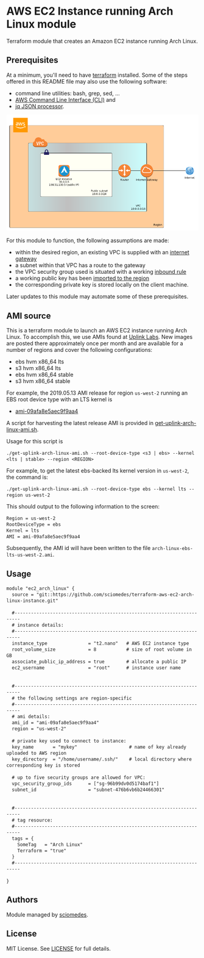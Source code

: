 # AWS EC2 Instance running Arch Linux module

Terraform module that creates an Amazon EC2 instance running Arch Linux.

## Prerequisites
At a minimum, you'll need to have [terraform](https://www.terraform.io) installed.
Some of the steps offered in this README file may also use the following software:
+ command line utilities:  bash, grep, sed, ...
+ [AWS Command Line Interface (CLI)](https://aws.amazon.com/cli/) and 
+ [jq JSON processor](https://stedolan.github.io/jq/).

![diagram][diagram]

For this module to function, the following assumptions are made:
+ within the desired region, an existing VPC is supplied with an 
  [internet gateway](https://docs.aws.amazon.com/vpc/latest/userguide/VPC_Internet_Gateway.html)
+ a subnet within that VPC has a route to the gateway
+ the VPC security group used is situated with a working 
  [inbound rule](https://docs.aws.amazon.com/vpc/latest/userguide/VPC_SecurityGroups.html)
+ a working public key has been [imported to the region](https://docs.aws.amazon.com/AWSEC2/latest/UserGuide/ec2-key-pairs.html#how-to-generate-your-own-key-and-import-it-to-aws)
+ the corresponding private key is stored locally on the client machine.

Later updates to this module may automate some of these prerequisites.


## AMI source

This is a terraform module to launch an AWS EC2 instance running Arch Linux.
To accomplish this, we use AMIs found at [Uplink Labs].
New images are posted there approximately once per month and are available for a number of regions
and cover the following configurations:

+ ebs hvm x86_64 lts
+ s3 hvm x86_64 lts
+ ebs hvm x86_64 stable
+ s3 hvm x86_64 stable

For example, the 2019.05.13 AMI release for region `us-west-2` running an EBS root device type with an LTS kernel is
+ [ami-09afa8e5aec9f9aa4](
https://console.aws.amazon.com/ec2/v2/home?region=us-east-1#LaunchInstanceWizard:ami=ami-09afa8e5aec9f9aa4)

A script for harvesting the latest release AMI is provided in 
[get-uplink-arch-linux-ami.sh](get-uplink-arch-linux-ami.sh).

Usage for this script is
```
./get-uplink-arch-linux-ami.sh --root-device-type <s3 | ebs> --kernel <lts | stable> --region <REGION>
```
For example, to get the latest ebs-backed lts kernel version in `us-west-2`, the command is:
```
./get-uplink-arch-linux-ami.sh --root-device-type ebs --kernel lts --region us-west-2
```
This should output to the following information to the screen:
```
Region = us-west-2
RootDeviceType = ebs
Kernel = lts
AMI = ami-09afa8e5aec9f9aa4
```
Subsequently, the AMI id will have been written to the file `arch-linux-ebs-lts-us-west-2.ami`.


## Usage

```
module "ec2_arch_linux" {
  source = "git::https://github.com/sciomedes/terraform-aws-ec2-arch-linux-instance.git"

  #------------------------------------------------------------------------
  # instance details:
  #------------------------------------------------------------------------
  instance_type               = "t2.nano"   # AWS EC2 instance type
  root_volume_size            = 8           # size of root volume in GB
  associate_public_ip_address = true        # allocate a public IP
  ec2_username                = "root"      # instance user name


  #------------------------------------------------------------------------
  # the following settings are region-specific
  #------------------------------------------------------------------------
  # ami details:
  ami_id = "ami-09afa8e5aec9f9aa4"
  region = "us-west-2"

  # private key used to connect to instance:
  key_name       = "mykey"                   # name of key already uploaded to AWS region
  key_directory  = "/home/username/.ssh/"    # local directory where corresponding key is stored

  # up to five security groups are allowed for VPC:
  vpc_security_group_ids      = ["sg-96b99dv0d5174baf1"]
  subnet_id                   = "subnet-476b6vb6b24466301"


  #------------------------------------------------------------------------
  # tag resource:
  #------------------------------------------------------------------------
  tags = {
    SomeTag   = "Arch Linux"
    Terraform = "true"
  }
  #------------------------------------------------------------------------

}
```

## Authors

Module managed by [sciomedes](https://github.com/sciomedes).

## License

MIT License. See [LICENSE](LICENSE) for full details.


[Uplink Labs]: https://www.uplinklabs.net/projects/arch-linux-on-ec2/
[1]: https://wiki.archlinux.org/index.php/Arch_Linux_AMIs_for_Amazon_Web_Services
[diagram]: aws-ec2-arch-linux-instance.png
